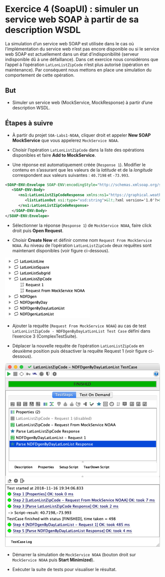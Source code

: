 # Exercice 4 (SoapUI) : simuler un service web SOAP à partir de sa description WSDL

La simulation d’un service web SOAP est utilisée dans le cas où l’implémentation du service web n’est pas encore disponible ou si le service web SOAP est actuellement dans un état d’indisponibilité (serveur indisponible dû à une défaillance). Dans cet exercice nous considérons que l’appel à l’opération `LatLonListZipCode` n’est plus autorisé (opération en maintenance). Par conséquent nous mettons en place une simulation du comportement de cette opération.

## But

* Simuler un service web (MockService, MockResponse) à partir d’une description WSDL.

## Étapes à suivre

* À partir du projet `SOA-Labs1-NOAA`, cliquer droit et appeler **New SOAP MockService** que vous appelerez `MockService NOAA`.

* Choisir l’opération `LatLonListZipCode` dans la liste des opérations disponibles et faire **Add to MockService**.

* Une réponse est automatiquement créée (`Response 1`). Modifier le contenu en s’assurant que les valeurs de la *latitude* et de la *longitude* correspondent aux valeurs suivantes : `40.7198` et `-73.993`.

```xml
<SOAP-ENV:Envelope SOAP-ENV:encodingStyle="http://schemas.xmlsoap.org/soap/encoding/" xmlns:SOAP-ENV="http://schemas.xmlsoap.org/soap/envelope/" xmlns:xsd="http://www.w3.org/2001/XMLSchema" xmlns:xsi="http://www.w3.org/2001/XMLSchema-instance" xmlns:SOAP-ENC="http://schemas.xmlsoap.org/soap/encoding/">
   <SOAP-ENV:Body>
      <ns1:LatLonListZipCodeResponse xmlns:ns1="https://graphical.weather.gov/xml/DWMLgen/wsdl/ndfdXML.wsdl">
         <listLatLonOut xsi:type="xsd:string">&lt;?xml version='1.0'?>&lt;dwml version='1.0' xmlns:xsd='http://www.w3.org/2001/XMLSchema' xmlns:xsi='http://www.w3.org/2001/XMLSchema-instance' xsi:noNamespaceSchemaLocation='https://graphical.weather.gov/xml/DWMLgen/schema/DWML.xsd'>&lt;latLonList>40.7198,-73.993&lt;/latLonList>&lt;/dwml></listLatLonOut>
      </ns1:LatLonListZipCodeResponse>
   </SOAP-ENV:Body>
</SOAP-ENV:Envelope>
```

* Sélectionner la réponse (`Response 1`) de `MockService NOAA`, faire click droit puis **Open Request**.

* Choisir **Create New** et définir comme nom `Request From MockService NOAA`. Au niveau de l’opération `LatLonListZipCode` deux requêtes sont maintenant disponibles (voir figure ci-dessous).

![Operations](./images/ex4-operations.png "Operations")

* Ajouter la requête (`Request From MockService NOAA`) au cas de test `LatLonListZipCode - NDFDgenByDayLatLonList Test Case` défini dans l’exercice 3 (ComplexTestSuite).

* Déplacer la nouvelle requête de l’opération `LatLonListZipCode` en deuxième position puis désactiver la requête Request 1 (voir figure ci-dessous).

![Test ComplexTestSuite](./images/ex4-testcomplexsuite.png "Test ComplexTestSuite")

* Démarrer la simulation de `MockService NOAA` (bouton droit sur `MockService NOAA` puis **Start Minimized**).

* Exécuter la suite de tests pour visualiser le résultat.